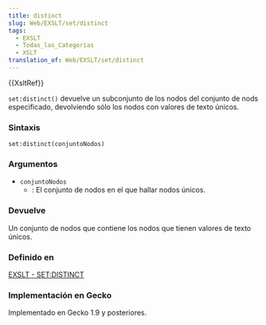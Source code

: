 ```yaml
---
title: distinct
slug: Web/EXSLT/set/distinct
tags:
  - EXSLT
  - Todas_las_Categorías
  - XSLT
translation_of: Web/EXSLT/set/distinct
---
```

{{XsltRef}}

`set:distinct()` devuelve un subconjunto de los nodos del conjunto de nods especificado, devolviendo sólo los nodos con valores de texto únicos.

### Sintaxis

    set:distinct(conjuntoNodos)

### Argumentos

- `conjuntoNodos`
  - : El conjunto de nodos en el que hallar nodos únicos.

### Devuelve

Un conjunto de nodos que contiene los nodos que tienen valores de texto únicos.

### Definido en

[EXSLT - SET:DISTINCT](http://www.exslt.org/set/functions/distinct/index.html)

### Implementación en Gecko

Implementado en Gecko 1.9 y posteriores.
